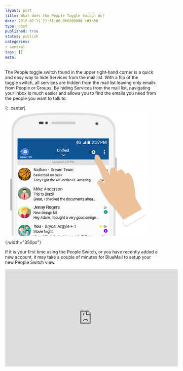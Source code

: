 ```yaml
---
layout: post
title: What does the People Toggle Switch do?
date: 2016-07-11 12:31:06.000000000 +03:00
type: post
published: true
status: publish
categories:
- General
tags: []
meta:
---
```


The People toggle switch found in the upper right-hand corner is a quick and easy way to hide Services from the mail list. With a flip of the toggle switch, all services are hidden from the mail list leaving only emails from People or Groups. By hiding Services from the mail list, navigating your inbox is much easier and allows you to find the emails you need from the people you want to talk to.

{: .center}
![Switch](/assets/switch_portrait_v2-1.png){:width="350px"}

If it is your first time using the People Switch, or you have recently added a new account, it may take a couple of minutes for BlueMail to setup your new People Switch view.

<iframe src="https://www.youtube.com/embed/417djpAAp_E?list=PLXcA1xyD8E7dB0XsKApln4AqCumFbmOJK&amp;loop=1" width="560" height="315" frameborder="0" allowfullscreen="allowfullscreen"></iframe>